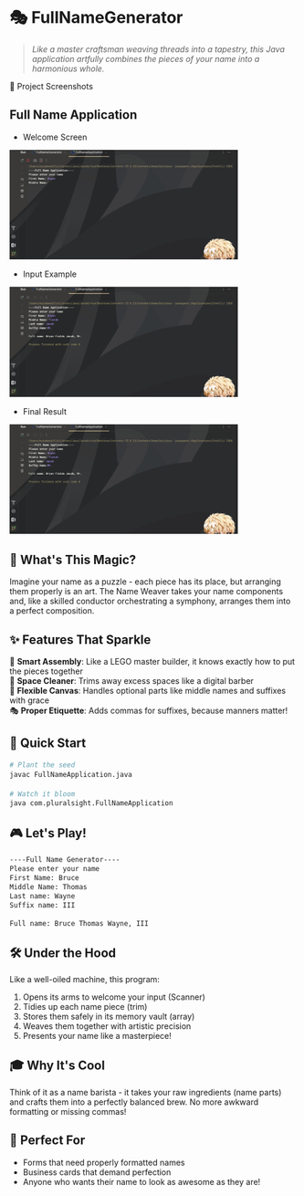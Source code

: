 # 🎭 FullNameGenerator

> *Like a master craftsman weaving threads into a tapestry, this Java application artfully combines the pieces of your name into a harmonious whole.*


📸 Project Screenshots

## Full Name Application

- Welcome Screen
<img src="https://github.com/nujabesploo/FullNameGenerator/blob/main/FullNameGenerator/image.png?raw=true" alt="Welcome Screen" width="400"/>

- Input Example 
<img src="https://github.com/nujabesploo/FullNameGenerator/blob/main/image.png?raw=true" alt="Input Example" width="400"/>
  
- Final Result 
<img src="https://github.com/nujabesploo/FullNameGenerator/blob/main/image.png?raw=true" alt="Final Result" width="400"/>


## 🌟 What's This Magic?

Imagine your name as a puzzle - each piece has its place, but arranging them properly is an art. The Name Weaver takes your name components and, like a skilled conductor orchestrating a symphony, arranges them into a perfect composition.

## ✨ Features That Sparkle

🎯 **Smart Assembly**: Like a LEGO master builder, it knows exactly how to put the pieces together  
🧹 **Space Cleaner**: Trims away excess spaces like a digital barber  
🎨 **Flexible Canvas**: Handles optional parts like middle names and suffixes with grace  
🎭 **Proper Etiquette**: Adds commas for suffixes, because manners matter!

## 🚀 Quick Start

```bash
# Plant the seed
javac FullNameApplication.java

# Watch it bloom
java com.pluralsight.FullNameApplication
```

## 🎮 Let's Play!

```
----Full Name Generator----
Please enter your name
First Name: Bruce
Middle Name: Thomas
Last name: Wayne
Suffix name: III

Full name: Bruce Thomas Wayne, III
```

## 🛠️ Under the Hood

Like a well-oiled machine, this program:
1. Opens its arms to welcome your input (Scanner)
2. Tidies up each name piece (trim)
3. Stores them safely in its memory vault (array)
4. Weaves them together with artistic precision
5. Presents your name like a masterpiece! 

## 🎓 Why It's Cool

Think of it as a name barista - it takes your raw ingredients (name parts) and crafts them into a perfectly balanced brew. No more awkward formatting or missing commas!

## 🌈 Perfect For

- Forms that need properly formatted names
- Business cards that demand perfection
- Anyone who wants their name to look as awesome as they are!


